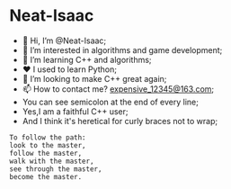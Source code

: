 # Neat-Isaac
- 👋 Hi, I’m @Neat-Isaac;
- 👀 I’m interested in algorithms and game development;
- 🌱 I’m learning C++ and algorithms;
- ❤️ I used to learn Python;
- 💞️ I’m looking to make C++ great again;
- 📫 How to contact me? expensive_12345@163.com;
- You can see semicolon at the end of every line;
- Yes,I am a faithful C++ user;
- And I think it's heretical for curly braces not to wrap;
```
To follow the path:
look to the master,
follow the master,
walk with the master,
see through the master,
become the master.
```
<!---
Neat-Isaac/Neat-Isaac is a ✨ special ✨ repository because its `README.md` (this file) appears on your GitHub profile.
You can click the Preview link to take a look at your changes.
--->
